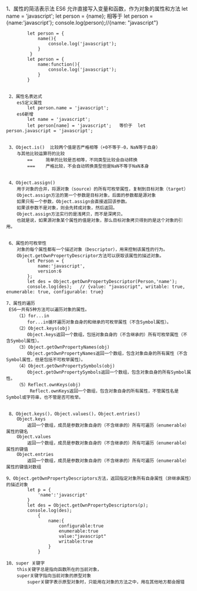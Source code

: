 1、属性的简洁表示法
        ES6 允许直接写入变量和函数，作为对象的属性和方法
            let name = 'javascript';
            let person = {name};     相等于    let person = {name:'javascript'};
            console.log(person);//{name: "javascript"}

            let person = {
                name(){
                    console.log('javascript');
                }
             } 
            let person = {
                name:function(){
                    console.log('javascript');
                }
            }


     2、属性名表达式
        es5定义属性
            let person.name = 'javascript';
        es6新增
            let name = 'javascript';
            let person[name] = 'javascript';   等价于  let person.javascript = 'javascript';


     3、Object.is()  比较两个值是否严格相等（+0不等于-0，NaN等于自身）
        与其他比较运算符的比较
            ==     简单的比较是否相等，不同类型比较会自动转换
            ===    严格比较，不会自动转换类型但是NaN不等于NaN本身


     4、Object.assign()
        用于对象的合并，将源对象（source）的所有可枚举属性，复制到目标对象（target）
        Object.assign方法的第一个参数是目标对象，后面的参数都是源对象
        如果只有一个参数，Object.assign会直接返回该参数。
        如果该参数不是对象，则会先转成对象，然后返回。
        Object.assign方法实行的是浅拷贝，而不是深拷贝。
        也就是说，如果源对象某个属性的值是对象，那么目标对象拷贝得到的是这个对象的引用。


     6、属性的可枚举性
        对象的每个属性都有一个描述对象（Descriptor），用来控制该属性的行为。
        Object.getOwnPropertyDescriptor方法可以获取该属性的描述对象。
            let Person = {
                name:'javascript',
                version:6
            };
            let des = Object.getOwnPropertyDescriptor(Person,'name');
            console.log(des);   // {value: "javascript", writable: true, enumerable: true, configurable: true}

    7、属性的遍历
     ES6一共有5种方法可以遍历对象的属性。
        （1）for...in
            for...in循环遍历对象自身的和继承的可枚举属性（不含Symbol属性）。
        （2）Object.keys(obj)
            Object.keys返回一个数组，包括对象自身的（不含继承的）所有可枚举属性（不含Symbol属性）。
        （3）Object.getOwnPropertyNames(obj)
            Object.getOwnPropertyNames返回一个数组，包含对象自身的所有属性（不含Symbol属性，但是包括不可枚举属性）。
        （4）Object.getOwnPropertySymbols(obj)
            Object.getOwnPropertySymbols返回一个数组，包含对象自身的所有Symbol属性。
        （5）Reflect.ownKeys(obj)
             Reflect.ownKeys返回一个数组，包含对象自身的所有属性，不管属性名是Symbol或字符串，也不管是否可枚举。


     8、Object.keys()，Object.values()，Object.entries()
        Object.keys
            返回一个数组，成员是参数对象自身的（不含继承的）所有可遍历（enumerable）属性的键名
        Object.values
            返回一个数组，成员是参数对象自身的（不含继承的）所有可遍历（enumerable）属性的键值
        Object.entries
            返回一个数组，成员是参数对象自身的（不含继承的）所有可遍历（enumerable）属性的键值对数组

    9、Object.getOwnPropertyDescriptors方法，返回指定对象所有自身属性（非继承属性）的描述对象
            let p = {
                'name':'javascript'
            }
            let des = Object.getOwnPropertyDescriptors(p);
            console.log(des); 
                {
                    name:{
                        configurable:true
                        enumerable:true
                        value:"javascript"
                        writable:true     
                    }
                }

    10、super 关键字
        this关键字总是指向函数所在的当前对象，
        super关键字指向当前对象的原型对象
            super关键字表示原型对象时，只能用在对象的方法之中，用在其他地方都会报错

